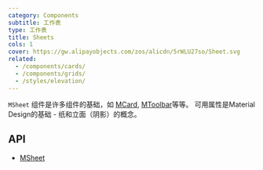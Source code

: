 ```yaml
---
category: Components
subtitle: 工作表
type: 工作表
title: Sheets
cols: 1
cover: https://gw.alipayobjects.com/zos/alicdn/5rWLU27so/Sheet.svg
related:
  - /components/cards/
  - /components/grids/
  - /styles/elevation/
---
```


`MSheet` 组件是许多组件的基础，如 [MCard](/components/cards), [MToolbar](/components/toolbars)等等。 可用属性是Material Design的基础 - 纸和立面（阴影）的概念。

## API

- [MSheet](/docs/api/MSheet)